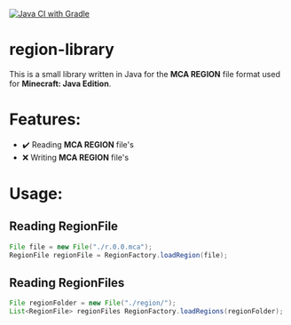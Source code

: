 [![Java CI with Gradle](https://github.com/Ratsiiel/region-library/actions/workflows/gradle.yml/badge.svg?branch=master)](https://github.com/Ratsiiel/region-library/actions/workflows/gradle.yml)

# region-library

This is a small library written in Java for the **MCA REGION** file format used for **Minecraft: Java Edition**.

# Features:
- :heavy_check_mark: Reading **MCA REGION** file's 
- :x: Writing **MCA REGION** file's

# Usage:

## Reading RegionFile
```java
File file = new File("./r.0.0.mca");
RegionFile regionFile = RegionFactory.loadRegion(file);
```

## Reading RegionFiles
```java
File regionFolder = new File("./region/");
List<RegionFile> regionFiles RegionFactory.loadRegions(regionFolder);
```

